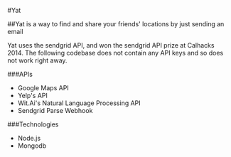 #Yat

##Yat is a way to find and share your friends' locations by just sending an email

Yat uses the sendgrid API, and won the sendgrid API prize at Calhacks 2014. The following codebase does not contain any API keys and so does not work right away.

###APIs
- Google Maps API
- Yelp's API
- Wit.Ai's Natural Language Processing API
- Sendgrid Parse Webhook

###Technologies
- Node.js
- Mongodb
